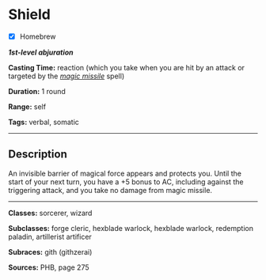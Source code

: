 # Shield

- [x] Homebrew

***1st-level abjuration***

**Casting Time:** reaction (which you take when you are hit by an attack or targeted by the [*magic missile*](../level-1/magic-missile) spell)

**Duration:** 1 round

**Range:** self

**Tags:** verbal, somatic

---

## Description
An invisible barrier of magical force appears and protects you. Until the start of your next turn, you have a +5 bonus to AC, including against the triggering attack, and you take no damage from magic missile.

---

**Classes:** sorcerer, wizard

**Subclasses:** forge cleric, hexblade warlock, hexblade warlock, redemption paladin, artillerist artificer

**Subraces:** gith (githzerai)

**Sources:** PHB, page 275
